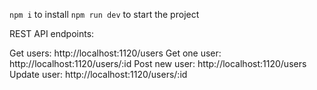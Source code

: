 `npm i` to install
`npm run dev` to start the project

REST API endpoints:

Get users: http://localhost:1120/users
Get one user: http://localhost:1120/users/:id
Post new user: http://localhost:1120/users
Update user: http://localhost:1120/users/:id